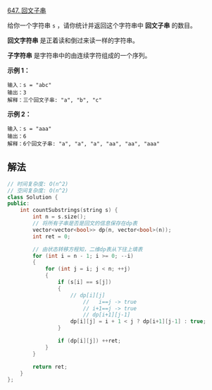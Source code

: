 [647. 回文子串](https://leetcode.cn/problems/palindromic-substrings/)

给你一个字符串 `s` ，请你统计并返回这个字符串中 **回文子串** 的数目。

**回文字符串** 是正着读和倒过来读一样的字符串。

**子字符串** 是字符串中的由连续字符组成的一个序列。

 

**示例 1：**

```
输入：s = "abc"
输出：3
解释：三个回文子串: "a", "b", "c"
```

**示例 2：**

```
输入：s = "aaa"
输出：6
解释：6个回文子串: "a", "a", "a", "aa", "aa", "aaa"
```



## 解法

```cc
// 时间复杂度: O(n^2)
// 空间复杂度: O(n^2)
class Solution {
public:
    int countSubstrings(string s) {
        int n = s.size();
        // 将所有子串是否是回文的信息保存在dp表
        vector<vector<bool>> dp(n, vector<bool>(n));
        int ret = 0;

        // 由状态转移方程知，二维dp表从下往上填表
        for (int i = n - 1; i >= 0; --i)
        {
            for (int j = i; j < n; ++j)
            {
                if (s[i] == s[j])
                {
                    // dp[i][j]
                    	//   i==j -> true
                		// i+1==j -> true
                    	// dp[i+1][j-1]
                    dp[i][j] = i + 1 < j ? dp[i+1][j-1] : true;
                }

                if (dp[i][j]) ++ret;
            }
        }

        return ret;
    }
};
```



